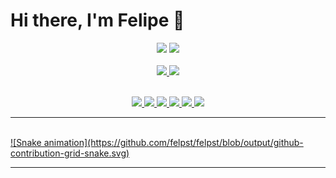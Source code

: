 # Hi there, I'm Felipe 🤙 

<div align="center">
<a href = "mailto:felipe.t.v.d@gmail.com"><img src="https://img.shields.io/badge/Gmail-D14836?style=for-the-badge&logo=gmail&logoColor=white" target="_blank"></a>
  <a href="https://www.linkedin.com/in/felipe-veloso-4a6ab5189/" target="_blank"><img src="https://img.shields.io/badge/-LinkedIn-%230077B5?style=for-the-badge&logo=linkedin&logoColor=white" target="_blank"></a> 
  </br>
  </br>
  <a href="https://github.com/felpst">
  <img height="180em" src="https://github-readme-stats.vercel.app/api?username=felpst&show_icons=true&theme=dracula&include_all_commits=true&count_private=true"/>
  <img height="180em" src="https://github-readme-stats.vercel.app/api/top-langs/?username=felpst&layout=compact&langs_count=7&theme=dracula"/>

  </br>
</br>

<img src="https://img.shields.io/badge/JavaScript-F7DF1E?style=for-the-badge&logo=javascript&logoColor=black
" target="_blank">
<img src="https://img.shields.io/badge/TypeScript-007ACC?style=for-the-badge&logo=typescript&logoColor=white" target="_blank">
<img src="https://img.shields.io/badge/Node.js-43853D?style=for-the-badge&logo=node.js&logoColor=white" target="_blank">
<img src="https://img.shields.io/badge/Python-14354C?style=for-the-badge&logo=python&logoColor=white" target="_blank">
<img src="https://img.shields.io/badge/C%2B%2B-00599C?style=for-the-badge&logo=c%2B%2B&logoColor=white" target="_blank">
<img src="https://img.shields.io/badge/Elixir-4B275F?style=for-the-badge&logo=elixir&logoColor=white" target="_blank">
  </div>

---
</br>
![Snake animation](https://github.com/felpst/felpst/blob/output/github-contribution-grid-snake.svg)

---